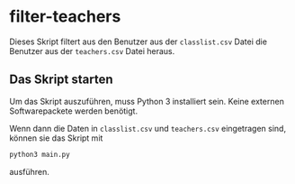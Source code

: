 # filter-teachers

Dieses Skript filtert aus den Benutzer aus der `classlist.csv` Datei die Benutzer aus der `teachers.csv` Datei heraus.

## Das Skript starten

Um das Skript auszuführen, muss Python 3 installiert sein. Keine externen Softwarepackete werden benötigt.

Wenn dann die Daten in `classlist.csv` und `teachers.csv` eingetragen sind, können sie das Skript mit

```sh
python3 main.py
```

ausführen.
